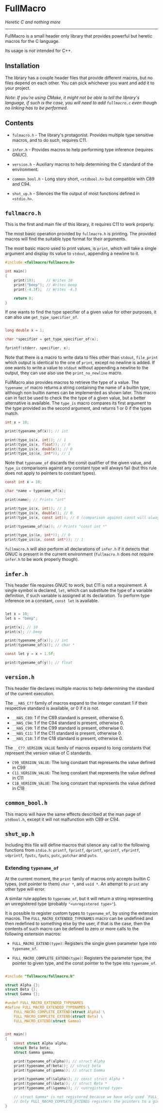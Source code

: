 

# FullMacro

*Heretic C and nothing more*


---

FullMacro is a small header only library that provides powerful but heretic macros for the C language.

Its usage is _not_ intended for C++.

## Installation

The library has a couple header files that provide different macros, but no files depend on each other.
You can pick whichever you want and add it to your project.

*Note: If you're using CMake, it might not be able to tell the library's language, if such is the case,
you will need to add `fullmacro.c` even though no linking has to be performed.* 

## Contents

- `fulmacro.h` - The library's protagonist. Provides multiple type sensitive macros, and to do such, requires C11.

- `infer.h` - Provides macros to help performing type inference (requires GNUC).

- `version.h` - Auxiliary macros to help determining the C standard of the environment.

- `common_bool.h` - Long story short, `<stdbool.h>` but compatible with C89 and C94.

- `shut_up.h` - Silences the file output of most functions defined in `<stdio.h>`.

## `fullmacro.h`

This is the first and main file of this library, it requires C11 to work properly.
 
The most basic operation provided by `fullmacro.h` is printing.
The provided macros will find the suitable type format for their arguments.
 
The most basic macro used to print values, is `print`, which will take a single argument and display its value to 
`stdout`, appending a newline to it.

```c
#include <fullmacro/fullmacro.h>

int main()
{
    print(10);     // Writes 10
    print("beep"); // Writes beep
    print(-4.3f);  // Writes -4.3

    return 0;    
}
```

If one wants to find the type specifier of a given value for other purposes, it can also use `get_type_specifier_of`.

```c

long double x = 1;

char *specifier = get_type_specifier_of(x);

fprintf(stderr, specifier, x);

```

Note that there is a macro to write data to files other than `stdout`, `file_print` which output is identical
to the one of `print`, except no newline is added.
If one wants to write a value to `stdout` without appending a newline to the output, they can use also use
the `print_no_newline` macro.

FullMacro also provides macros to retrieve the type of a value.
The `typename_of` macro returns a string containing the name of a builtin type, although non builtin names can be
implemented as shown later.
This macro can in fact be used to check the the type of a given value, but a better alternative is available.
The `type_is` macro compares its first argument to the type provided as the second argument,
and returns 1 or 0 if the types match.

```c
int x = 10;

print(typename_of(x)); // int

print(type_is(x, int)); // 1
print(type_is(x, float)); // 0
print(type_is(x, double)); // 0
print(type_is(&x, int*)); // 1
```
 
Note that `typename_of` discards the const qualifier of the given value, and `type_is` comparisons against any constant
type will always fail (but this rule does not apply to pointers to constant types).
 
```c
const int x = 10;

char *name = typename_of(x);

print(name); // Prints "int"

print(type_is(x, int)); // 1
print(type_is(x, double)); // 0
print(type_is(x, const int)); // 0 (comparison against const will always fail)

print(typename_of(&x)); // Prints "const int *"

print(type_is(&x, int*)); // 0
print(type_is(&x, const int*)); // 1

```

`fullmacro.h` will also perform all declarations of `infer.h` if it detects that GNUC is present in the current
 environment (`fullmacro.h` does not require `infer.h` to be work properly though). 

## `infer.h`

This header file requires GNUC to work, but C11 is not a requirement.
A single symbol is declared, `let`, which can substitute the type of a variable definition, if such variable is
assigned at its declaration. To perform type inference on a constant, `const let` is available.
 
```c

let x = 10;
let s = "beep";

print(x); // 10
print(s); // beep

print(typename_of(x)); // int
print(typename_of(s)); // char *

const let y = x + 1.5f;

print(typename_of(y)); // float

```

## `version.h`

This header file declares multiple macros to help determining the standard of the current execution.

The `__HAS_C??` family of macros expand to the integer constant 1 if their respective standard is available, or 0 if it
is not.

- `__HAS_C89`: 1 if the C89 standard is present, otherwise 0.
- `__HAS_C94`: 1 if the C94 standard is present, otherwise 0.
- `__HAS_C99`: 1 if the C99 standard is present, otherwise 0.
- `__HAS_C11`: 1 if the C11 standard is present, otherwise 0.
- `__HAS_C18`: 1 if the C18 standard is present, otherwise 0.

The `__C??_VERSION_VALUE` family of macros expand to long constants that represent the version value of C standards.

- `C99_VERSION_VALUE`: The long constant that represents the value defined in C99
- `C11_VERSION_VALUE`: The long constant that represents the value defined in C11
- `C18_VERSION_VALUE`: The long constant that represents the value defined in C18


## `common_bool.h`

This macro will have the same effects described at the man page of `stdbool.h`, except it will not malfunction with C89
or C94.

## `shut_up.h`

Including this file will define macros that silence any call to the following functions from `stdio.h`:
`printf`, `fprintf`, `dprintf`, `vprintf`, `vfprintf`, `vdprintf`, `fputc`, `fputs`, `putc`, `putchar` and `puts`.


###  Extending `typename_of`

At the current moment, the `print` family of macros only accepts builtin C types, (not pointer to them) `char *`, and
`void *`. An attempt to `print` any other type will error.

A similar rule applies to `typename_of`, but it will return a string representing an unregistered type
 (probably `"<unregistered type>"`).
 
 It is possible to register custom types to `typename_of`, by using the extension macros.
 The `FULL_MACRO_EXTENDED_TYPENAMES` macro can be undefined and then redefined to something else by the user, if
that is the case, then the contents of such macro can be defined to zero or more calls to the following extension
macros:

- `FULL_MACRO_EXTEND(type)`: Registers the single given parameter type into `typename_of`.

- `FULL_MACRO_COMPLETE_EXTEND(type)`: Registers the parameter type, the pointer to given type, and the const pointer to
 the type into `typename_of`.

```c

#include "fullmacro/fullmacro.h"

struct Alpha {};
struct Beta {};
struct Gamma {};

#undef FULL_MACRO_EXTENDED_TYPENAMES
#define FULL_MACRO_EXTENDED_TYPENAMES \
    FULL_MACRO_COMPLETE_EXTEND(struct Alpha) \
    FULL_MACRO_COMPLETE_EXTEND(struct Beta) \
    FULL_MACRO_EXTEND(struct Gamma)
    

int main()
{
    const struct Alpha alpha;
    struct Beta beta;
    struct Gamma gamma;

    print(typename_of(alpha)); // struct Alpha
    print(typename_of(beta)); // struct beta
    print(typename_of(gamma)); // struct Gamma

    print(typename_of(&alpha)); // const struct Alpha *
    print(typename_of(&beta)); // struct Beta *
    print(typename_of(&gamma)); // <unregistered type>

    // struct Gamma* is not registered because we have only used `FULL_MACRO_EXTEND` on it.
    // Only FULL_MACRO_COMPLETE_EXTENDS registers the pointers to a given type.
}
```

